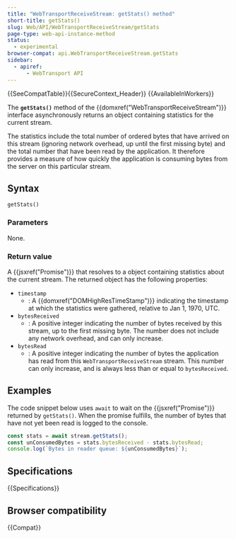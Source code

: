 ```yaml
---
title: "WebTransportReceiveStream: getStats() method"
short-title: getStats()
slug: Web/API/WebTransportReceiveStream/getStats
page-type: web-api-instance-method
status:
  - experimental
browser-compat: api.WebTransportReceiveStream.getStats
sidebar:
  - apiref:
      - WebTransport API
---
```


{{SeeCompatTable}}{{SecureContext_Header}} {{AvailableInWorkers}}

The **`getStats()`** method of the {{domxref("WebTransportReceiveStream")}} interface asynchronously returns an object containing statistics for the current stream.

The statistics include the total number of ordered bytes that have arrived on this stream (ignoring network overhead, up until the first missing byte) and the total number that have been read by the application.
It therefore provides a measure of how quickly the application is consuming bytes from the server on this particular stream.

## Syntax

```js-nolint
getStats()
```

### Parameters

None.

### Return value

A {{jsxref("Promise")}} that resolves to a object containing statistics about the current stream.
The returned object has the following properties:

- `timestamp`
  - : A {{domxref("DOMHighResTimeStamp")}} indicating the timestamp at which the statistics were gathered, relative to Jan 1, 1970, UTC.
- `bytesReceived`
  - : A positive integer indicating the number of bytes received by this stream, up to the first missing byte.
    The number does not include any network overhead, and can only increase.
- `bytesRead`
  - : A positive integer indicating the number of bytes the application has read from this `WebTransportReceiveStream` stream.
    This number can only increase, and is always less than or equal to `bytesReceived`.

## Examples

The code snippet below uses `await` to wait on the {{jsxref("Promise")}} returned by `getStats()`.
When the promise fulfills, the number of bytes that have not yet been read is logged to the console.

```js
const stats = await stream.getStats();
const unConsumedBytes = stats.bytesReceived - stats.bytesRead;
console.log(`Bytes in reader queue: ${unConsumedBytes}`);
```

## Specifications

{{Specifications}}

## Browser compatibility

{{Compat}}
